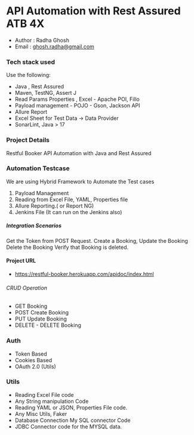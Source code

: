 # API Automation with Rest Assured ATB 4X

 - Author : Radha Ghosh
 - Email : ghosh.radha@gmail.com

### Tech stack used
Use the following:

 - Java , Rest Assured
 - Maven, TestNG, Assert J
 - Read Params Properties , Excel - Apache POI, Fillo
 - Payload management - POJO - Gson, Jackson API
 - Allure Report
 - Excel Sheet for Test Data → Data Provider
 - SonarLint, Java > 17

### Project Details
Restful Booker API Automation with Java and Rest Assured

### Automation Testcase
We are using Hybrid Framework to Automate the Test cases
1. Payload Management
2. Reading from Excel File, YAML, Properties file
3. Allure Reporting.( or Report NG)
4. Jenkins File (It can run on the Jenkins also)

##### Integration Scenarios
Get the Token from POST Request.
Create a Booking, Update the Booking
Delete the Booking
Verify that Booking is deleted.

#### Project URL
 - https://restful-booker.herokuapp.com/apidoc/index.html
###### CRUD Operation
 - GET Booking
 - POST Create Booking
 - PUT Update Booking
 - DELETE - DELETE Booking 

### Auth

 - Token Based
 - Cookies Based
 - OAuth 2.0 (Utils)

### Utils
 - Reading Excel File code
 - Any String manipulation Code
 - Reading YAML or JSON, Properties File code.
 - Any Misc Utils, Faker
 - Database Connection My SQL connector Code
 - JDBC Connector code for the MYSQL data.